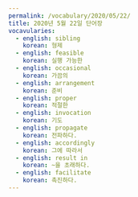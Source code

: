 ```yaml
---
permalink: /vocabulary/2020/05/22/
title: 2020년 5월 22일 단어장
vocavularies:
  - english: sibling
    korean: 형제
  - english: feasible
    korean: 실행 가능한
  - english: occasional
    korean: 가끔의
  - english: arrangement
    korean: 준비
  - english: proper
    korean: 적절한
  - english: invocation
    korean: 기도
  - english: propagate
    korean: 전파하다.
  - english: accordingly
    korean: 그에 따라서
  - english: result in
    korean: ~을 초래하다.
  - english: facilitate
    korean: 촉진하다.
---
```

